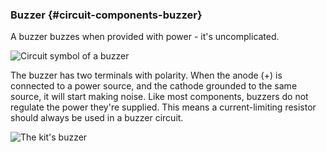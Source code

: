 ### Buzzer {#circuit-components-buzzer}

A buzzer buzzes when provided with power - it's uncomplicated.

![Circuit symbol of a buzzer](https://raw.githubusercontent.com/OnionIoT/Onion-Docs/master/Omega2/Kit-Guides/img/buzzer-symbol.png)

The buzzer has two terminals with polarity. When the anode (+) is connected to a power source, and the cathode grounded to the same source, it will start making noise. Like most components, buzzers do not regulate the power they're supplied. This means a current-limiting resistor should always be used in a buzzer circuit.


![The kit's buzzer](https://raw.githubusercontent.com/OnionIoT/Onion-Docs/master/Omega2/Kit-Guides/img/buzzer-photo.jpg)
